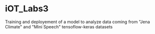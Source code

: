 # iOT_Labs3
Training and deployement of a model to analyze data coming from "Jena Climate" and "Mini Speech" tensoflow-keras datasets
